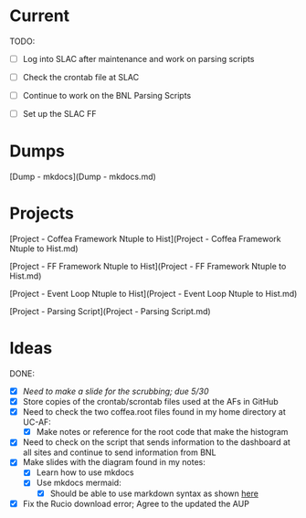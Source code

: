 # Current

TODO:

- [ ] Log into SLAC after maintenance and work on parsing scripts
- [ ] Check the crontab file at SLAC
- [ ] Continue to work on the BNL Parsing Scripts
- [ ] Set up the SLAC FF


# Dumps
[Dump - mkdocs](Dump - mkdocs.md)

# Projects
[Project - Coffea Framework Ntuple to Hist](Project - Coffea Framework Ntuple to Hist.md)

[Project - FF Framework Ntuple to Hist](Project - FF Framework Ntuple to Hist.md)

[Project - Event Loop Ntuple to Hist](Project - Event Loop Ntuple to Hist.md)

[Project - Parsing Script](Project - Parsing Script.md)

# Ideas



DONE:

- [X] *Need to make a slide for the scrubbing; due 5/30*
- [X] Store copies of the crontab/scrontab files used at the AFs in GitHub
- [X] Need to check the two coffea.root files found in my home directory at UC-AF:
  - [X] Make notes or reference for the root code that make the histogram
- [X] Need to check on the script that sends information to the dashboard at all sites and continue to send information from BNL
- [X] Make slides with the diagram found in my notes:
  - [X] Learn how to use mkdocs
  - [X] Use mkdocs mermaid:
    - [X] Should be able to use markdown syntax as shown [here](https://squidfunk.github.io/mkdocs-material/reference/diagrams/#using-sequence-diagrams)
- [X] Fix the Rucio download error; Agree to the updated the AUP
